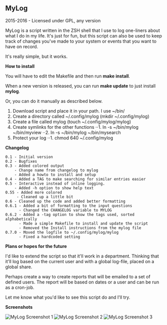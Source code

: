 ## MyLog

2015-2016 - Licensed under GPL, any version

MyLog is a script written in the ZSH shell that I use to log one-liners about what I do in my life.
It's just for fun, but this script can also be used to keep track of changes you've made to your
system or events that you want to have on record.

It's really simple, but it works.

**How to install**

You will have to edit the Makefile and then run **make install**.

When a new version is released, you can run **make update** to just install **mylog**.

Or, you can do it manually as described below.

1. Download script and place it in your path. I use ~/bin/
2. Create a directory called ~/.config/mylog (mkdir ~/.config/mylog)
3. Create a file called mylog (touch ~/.config/mylog/mylog)
4. Create symlinks for the other functions
⋅⋅1. ln -s ~/bin/mylog ~/bin/myview
⋅⋅2. ln -s ~/bin/mylog ~/bin/mysearch
5. Protect your log
⋅⋅1. chmod 640 ~/.config/mylog


**Changelog**

```
0.1 - Initial version
0.2 - Bugfixes
0.3 - Added colored output
    - Change name from changelog to mylog
    - Added a howto to install and setup
0.4 - Added a TAG to make searching for similar entries easier
0.5 - Interactive instead of inline logging.
    - Added -h option to show help text
0.55 - Added more colored
     - Cleaned up a little bit
0.6 - Cleaned up the code and added better formatting
0.6.1 - Added a bit of formatting to the input questions
      - Changed the CHANGELOG variable to MYLOG
0.6.2 - Added a -tag option to show the tags used, sorted alphabetically
      - Made a simple Makefile to install and update the script
      - Removed the Install instructions from the mylog file
0.7.0 - Moved the logfile to ~/.config/mylog/mylog
      - Fixed a hardcoded setting
```

**Plans or hopes for the future**

I'd like to extend the script so that it'll work in a department.
Thinking that it'll log based on the current user and with a global log-file,
placed on a global share.

Perhaps create a way to create reports that will be emailed to a set of defined users.
The report will be based on dates or a user and can be run as a cron-job.

Let me know what you'd like to see this script do and I'll try.

**Screenshots**

![MyLog Screenshot 1](https://dl.dropboxusercontent.com/u/15356427/mylog1.png)
![MyLog Screenshot 2](https://dl.dropboxusercontent.com/u/15356427/mylog2.png)
![MyLog Screenshot 3](https://dl.dropboxusercontent.com/u/15356427/mylog3.png)
